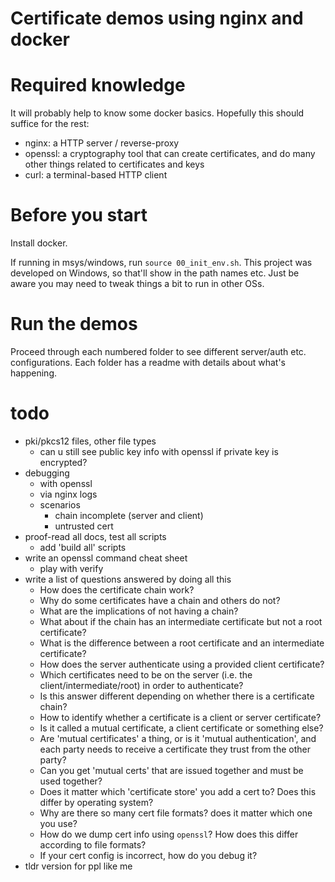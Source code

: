 # Certificate demos using nginx and docker

# Required knowledge

It will probably help to know some docker basics. Hopefully this
should suffice for the rest:

- nginx:   a HTTP server / reverse-proxy
- openssl: a cryptography tool that can create certificates,
           and do many other things related to certificates and keys
- curl:    a terminal-based HTTP client

# Before you start

Install docker.

If running in msys/windows, run `source 00_init_env.sh`.
This project was developed on Windows, so that'll show in
the path names etc. Just be aware you may need to tweak
things a bit to run in other OSs.

# Run the demos

Proceed through each numbered folder to see different server/auth
etc. configurations. Each folder has a readme with details about
what's happening.

# todo

- pki/pkcs12 files, other file types
    - can u still see public key info with openssl if private key is encrypted?
- debugging
    - with openssl
    - via nginx logs
    - scenarios
        - chain incomplete (server and client)
        - untrusted cert
- proof-read all docs, test all scripts
    - add 'build all' scripts
- write an openssl command cheat sheet
    - play with verify
- write a list of questions answered by doing all this
    - How does the certificate chain work?
    - Why do some certificates have a chain and others do not?
    - What are the implications of not having a chain?
    - What about if the chain has an intermediate certificate but not a root certificate?
    - What is the difference between a root certificate and an intermediate certificate?
    - How does the server authenticate using a provided client certificate?
    - Which certificates need to be on the server (i.e. the client/intermediate/root) in order to authenticate?
    - Is this answer different depending on whether there is a certificate chain?
    - How to identify whether a certificate is a client or server certificate?
    - Is it called a mutual certificate, a client certificate or something else?
    - Are 'mutual certificates' a thing, or is it 'mutual authentication',
      and each party needs to receive a certificate they trust from the other party?
    - Can you get 'mutual certs' that are issued together and must be used together?
    - Does it matter which 'certificate store' you add a cert to? Does this differ by operating system?
    - Why are there so many cert file formats? does it matter which one you use?
    - How do we dump cert info using `openssl`? How does this differ according to file formats?
    - If your cert config is incorrect, how do you debug it?
- tldr version for ppl like me